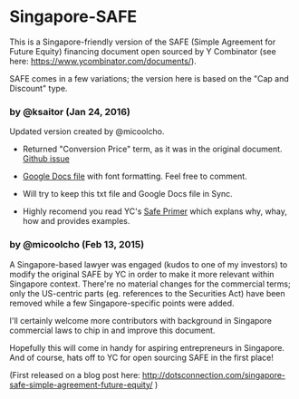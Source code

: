# Singapore-SAFE
This is a Singapore-friendly version of the SAFE (Simple Agreement for Future Equity) financing document open sourced by Y Combinator (see here: https://www.ycombinator.com/documents/).

SAFE comes in a few variations; the version here is based on the "Cap and Discount" type.

### by @ksaitor (Jan 24, 2016)
Updated version created by @micoolcho.
- Returned "Conversion Price" term, as it was in the original document. [Github issue](https://github.com/micoolcho/Singapore-SAFE/issues/2)

- [Google Docs file](https://docs.google.com/document/d/10ZXPBn5z9TXvUY6oG1OF0vA6uKIP42IDoPNtY3T9mNg/edit?usp=sharing) with font formatting. Feel free to comment.

- Will try to keep this txt file and Google Docs file in Sync.

- Highly recomend you read YC's [Safe Primer](https://www.ycombinator.com/docs/SAFE_Primer.rtf) which explans why, whay, how and provides examples.

### by @micoolcho (Feb 13, 2015)
A Singapore-based lawyer was engaged (kudos to one of my investors) to modify the original SAFE by YC in order to make it more relevant within Singapore context. There're no material changes for the commercial terms; only the US-centric parts (eg. references to the Securities Act) have been removed while a few Singapore-specific points were added. 

I'll certainly welcome more contributors with background in Singapore commercial laws to chip in and improve this document. 

Hopefully this will come in handy for aspiring entrepreneurs in Singapore. And of course, hats off to YC for open sourcing SAFE in the first place!

(First released on a blog post here: http://dotsconnection.com/singapore-safe-simple-agreement-future-equity/ )
